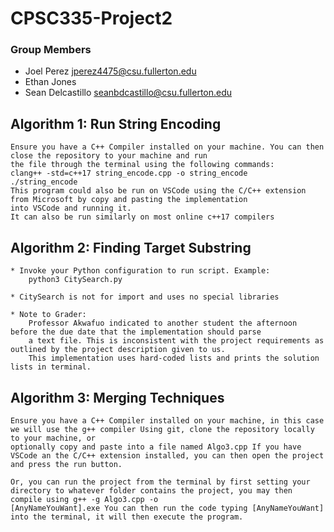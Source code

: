 # CPSC335-Project2
### Group Members
  * Joel Perez jperez4475@csu.fullerton.edu
  * Ethan Jones
  * Sean Delcastillo seanbdcastillo@csu.fullerton.edu

  ## Algorithm 1: Run String Encoding
    Ensure you have a C++ Compiler installed on your machine. You can then close the repository to your machine and run
    the file through the terminal using the following commands:
    clang++ -std=c++17 string_encode.cpp -o string_encode
    ./string_encode
    This program could also be run on VSCode using the C/C++ extension from Microsoft by copy and pasting the implementation
    into VSCode and running it.
    It can also be run similarly on most online c++17 compilers
 
  ## Algorithm 2: Finding Target Substring
    * Invoke your Python configuration to run script. Example:
        python3 CitySearch.py
 
    * CitySearch is not for import and uses no special libraries
 
    * Note to Grader:
        Professor Akwafuo indicated to another student the afternoon before the due date that the implementation should parse
        a text file. This is inconsistent with the project requirements as outlined by the project description given to us.
        This implementation uses hard-coded lists and prints the solution lists in terminal.
        
  ## Algorithm 3: Merging Techniques
    Ensure you have a C++ Compiler installed on your machine, in this case we will use the g++ compiler Using git, clone the repository locally to your machine, or   
    optionally copy and paste into a file named Algo3.cpp If you have VSCode an the C/C++ extension installed, you can then open the project and press the run button.
 
    Or, you can run the project from the terminal by first setting your directory to whatever folder contains the project, you may then compile using g++ -g Algo3.cpp -o
    [AnyNameYouWant].exe You can then run the code typing [AnyNameYouWant] into the terminal, it will then execute the program.
